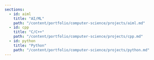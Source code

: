 ```yaml
---
sections:
  - id: aiml
    title: "AI/ML"
    path: "/content/portfolio/computer-science/projects/aiml.md"
  - id: cpp
    title: "C/C++"
    path: "/content/portfolio/computer-science/projects/cpp.md"
  - id: python
    title: "Python"
    path: "/content/portfolio/computer-science/projects/python.md"
---
```

